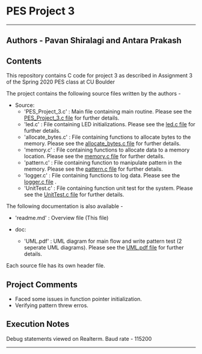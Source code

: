 # PES Project 3
----------------------------------------------------------------------------------------------------------------------------------------------------

## Authors - Pavan Shiralagi and Antara Prakash

## Contents

This repository contains C code for project 3 as described in Assignment 3 of the Spring 2020 PES class at CU Boulder 

The project contains the following source files written by the authors -
- Source:
	- 'PES_Project_3.c'	: Main file containing main routine. 
Please see the [PES_Project_3.c file](./source/PES_Project_3.c) for further details.
	- 'led.c' : File containing LED initializations. 
Please see the [led.c file](./source/led.c) for further details.
	- 'allocate_bytes.c'	: File containing functions to allocate bytes to the memory. 
Please see the [allocate_bytes.c file](./source/allocate_bytes.c) for further details.
	- 'memory.c'	: File containing functions to allocate data to a memory location. 
Please see the [memory.c file](./source/memory.c) for further details.
	- 'pattern.c' : File containing function to manipulate pattern in the memory. 
Please see the [pattern.c file](./source/pattern.c) for further details.
	- 'logger.c'	: File containing functions to log data. 
Please see the [logger.c file](./source/logger.c) .
	- 'UnitTest.c' : File containing function unit test for the system. 
Please see the [UnitTest.c file](./source/UnitTest.c) for further details.

The following documentation is also available - 
- 'readme.md' : Overview file (This file)

- doc:
	- 'UML.pdf' : UML diagram for main flow and write pattern test (2 seperate UML diagrams).
Please see the [UML.pdf file](./doc/UML.pdf) for further details.

Each source file has its own header file.

## Project Comments

- Faced some issues in function pointer initialization.
- Verifying pattern threw erros.

## Execution Notes

Debug statements viewed on Realterm. Baud rate - 115200

-----------------------------------------------------------------------------------------------------------------------------------------------------